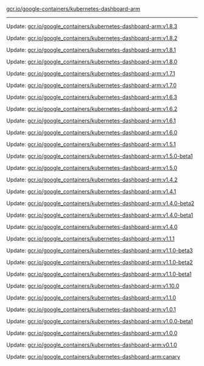 [gcr.io/google-containers/kubernetes-dashboard-arm](https://hub.docker.com/r/cruse/kubernetes-dashboard-arm/tags/) 

----
Update: [gcr.io/google_containers/kubernetes-dashboard-arm:v1.8.3](https://hub.docker.com/r/cruse/kubernetes-dashboard-arm/tags/)

Update: [gcr.io/google_containers/kubernetes-dashboard-arm:v1.8.2](https://hub.docker.com/r/cruse/kubernetes-dashboard-arm/tags/)

Update: [gcr.io/google_containers/kubernetes-dashboard-arm:v1.8.1](https://hub.docker.com/r/cruse/kubernetes-dashboard-arm/tags/)

Update: [gcr.io/google_containers/kubernetes-dashboard-arm:v1.8.0](https://hub.docker.com/r/cruse/kubernetes-dashboard-arm/tags/)

Update: [gcr.io/google_containers/kubernetes-dashboard-arm:v1.7.1](https://hub.docker.com/r/cruse/kubernetes-dashboard-arm/tags/)

Update: [gcr.io/google_containers/kubernetes-dashboard-arm:v1.7.0](https://hub.docker.com/r/cruse/kubernetes-dashboard-arm/tags/)

Update: [gcr.io/google_containers/kubernetes-dashboard-arm:v1.6.3](https://hub.docker.com/r/cruse/kubernetes-dashboard-arm/tags/)

Update: [gcr.io/google_containers/kubernetes-dashboard-arm:v1.6.2](https://hub.docker.com/r/cruse/kubernetes-dashboard-arm/tags/)

Update: [gcr.io/google_containers/kubernetes-dashboard-arm:v1.6.1](https://hub.docker.com/r/cruse/kubernetes-dashboard-arm/tags/)

Update: [gcr.io/google_containers/kubernetes-dashboard-arm:v1.6.0](https://hub.docker.com/r/cruse/kubernetes-dashboard-arm/tags/)

Update: [gcr.io/google_containers/kubernetes-dashboard-arm:v1.5.1](https://hub.docker.com/r/cruse/kubernetes-dashboard-arm/tags/)

Update: [gcr.io/google_containers/kubernetes-dashboard-arm:v1.5.0-beta1](https://hub.docker.com/r/cruse/kubernetes-dashboard-arm/tags/)

Update: [gcr.io/google_containers/kubernetes-dashboard-arm:v1.5.0](https://hub.docker.com/r/cruse/kubernetes-dashboard-arm/tags/)

Update: [gcr.io/google_containers/kubernetes-dashboard-arm:v1.4.2](https://hub.docker.com/r/cruse/kubernetes-dashboard-arm/tags/)

Update: [gcr.io/google_containers/kubernetes-dashboard-arm:v1.4.1](https://hub.docker.com/r/cruse/kubernetes-dashboard-arm/tags/)

Update: [gcr.io/google_containers/kubernetes-dashboard-arm:v1.4.0-beta2](https://hub.docker.com/r/cruse/kubernetes-dashboard-arm/tags/)

Update: [gcr.io/google_containers/kubernetes-dashboard-arm:v1.4.0-beta1](https://hub.docker.com/r/cruse/kubernetes-dashboard-arm/tags/)

Update: [gcr.io/google_containers/kubernetes-dashboard-arm:v1.4.0](https://hub.docker.com/r/cruse/kubernetes-dashboard-arm/tags/)

Update: [gcr.io/google_containers/kubernetes-dashboard-arm:v1.1.1](https://hub.docker.com/r/cruse/kubernetes-dashboard-arm/tags/)

Update: [gcr.io/google_containers/kubernetes-dashboard-arm:v1.1.0-beta3](https://hub.docker.com/r/cruse/kubernetes-dashboard-arm/tags/)

Update: [gcr.io/google_containers/kubernetes-dashboard-arm:v1.1.0-beta2](https://hub.docker.com/r/cruse/kubernetes-dashboard-arm/tags/)

Update: [gcr.io/google_containers/kubernetes-dashboard-arm:v1.1.0-beta1](https://hub.docker.com/r/cruse/kubernetes-dashboard-arm/tags/)

Update: [gcr.io/google_containers/kubernetes-dashboard-arm:v1.10.0](https://hub.docker.com/r/cruse/kubernetes-dashboard-arm/tags/)

Update: [gcr.io/google_containers/kubernetes-dashboard-arm:v1.1.0](https://hub.docker.com/r/cruse/kubernetes-dashboard-arm/tags/)

Update: [gcr.io/google_containers/kubernetes-dashboard-arm:v1.0.1](https://hub.docker.com/r/cruse/kubernetes-dashboard-arm/tags/)

Update: [gcr.io/google_containers/kubernetes-dashboard-arm:v1.0.0-beta1](https://hub.docker.com/r/cruse/kubernetes-dashboard-arm/tags/)

Update: [gcr.io/google_containers/kubernetes-dashboard-arm:v1.0.0](https://hub.docker.com/r/cruse/kubernetes-dashboard-arm/tags/)

Update: [gcr.io/google_containers/kubernetes-dashboard-arm:v0.1.0](https://hub.docker.com/r/cruse/kubernetes-dashboard-arm/tags/)

Update: [gcr.io/google_containers/kubernetes-dashboard-arm:canary](https://hub.docker.com/r/cruse/kubernetes-dashboard-arm/tags/)

